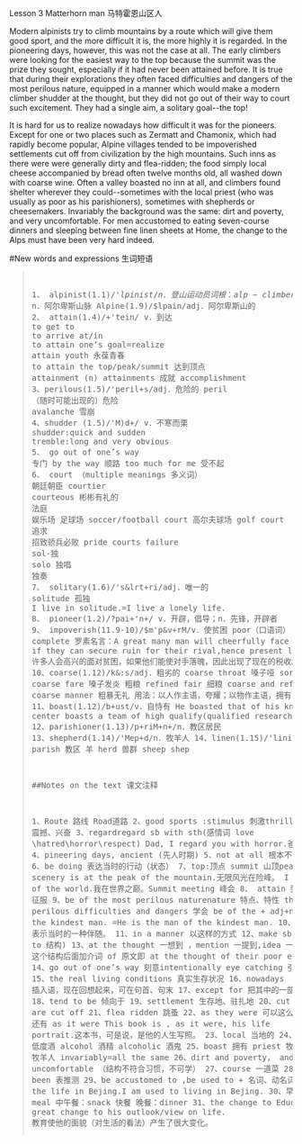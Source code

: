 Lesson 3 Matterhorn man 马特霍恩山区人

Modern alpinists try to climb mountains by a route which will give them good sport, and the more difficult it is, the more highly it is regarded. In the pioneering days, however, this was not the case at all. The early climbers were looking for the easiest way to the top because the summit was the prize they sought, especially if it had never been attained before. It is true that during their explorations they often faced difficulties and dangers of the most perilous nature, equipped in a manner which would make a modern climber shudder at the thought, but they did not go out of their way to court such excitement. They had a single aim, a solitary goal--the top!

It is hard for us to realize nowadays how difficult it was for the pioneers. Except for one or two places such as Zermatt and Chamonix, which had rapidly become popular, Alpine villages tended to be impoverished settlements cut off from civilization by the high mountains. Such inns as there were were generally dirty and flea-ridden; the food simply local cheese accompanied by bread often twelve months old, all washed down with coarse wine. Often a valley boasted no inn at all, and climbers found shelter wherever they could--sometimes with the local priest (who was usually as poor as his parishioners), sometimes with shepherds or cheesemakers. Invariably the background was the same: dirt and poverty, and very uncomfortable. For men accustomed to eating seven-course dinners and sleeping between fine linen sheets at Home, the change to the Alps must have been very hard indeed.


#New words and expressions 生词短语 

<blockquote>
<pre>

1、 alpinist(1.1)/'$lpinist/n．登山运动员
词根：alp-
climber mountaineer
Alps(1.16)/$lps/ n．阿尔卑斯山脉 Alpine(1.9)/$lpain/adj．阿尔卑斯山的
2、 attain(1.4)/+'tein/ v．到达
to get to
to arrive at/in
to attain one’s goal=realize
attain youth 永葆青春
to attain the top/peak/summit 达到顶点
attainment (n) attainments 成就 accomplishment
3、perilous(1.5)/'peril+s/adj．危险的 peril
（随时可能出现的）危险
avalanche 雪崩
4、shudder (1.5)/'M)d+/ v．不寒而栗
shudder:quick and sudden
tremble:long and very obvious
5、 go out of one’s way
专门 by the way 顺路 too much for me 受不起
6、 court （multiple meanings 多义词）
朝廷朝臣 courtier
courteous 彬彬有礼的
法庭
娱乐场 足球场 soccer/football court 高尔夫球场 golf court
追求
招致骄兵必败 pride courts failure
sol-独
solo 独唱
独奏
7、 solitary(1.6)/'s&lrt+ri/adj．唯一的
solitude 孤独
I live in solitude.=I live a lonely life.
8、 pioneer(1.2)/?pai+'n+/ v．开辟，倡导；n．先锋，开辟者
9、 impoverish(11.9-10)/$m'p&v+rM/v．使贫困
poor（口语词）
complete
罗素名言：A great many man will cheerfully face inpoverishment if they can secure
ruin for their rival,hence present level of taxation.
许多人会高兴的面对贫困，如果他们能使对手落魄，因此出现了现在的税收水平。
10、coarse(1.12)/k&:s/adj．粗劣的
coarse throat 嗓子哑
sore throat
coarse fare
嗓子发炎
粗粮
refined fair 细粮
coarse and refined
in a coarse manner 粗暴无礼
用法：以人作主语，夸耀；以物作主语，拥有
11、boast(1.12)/b+ust/v．自恃有
He boasted that of his knowledge.
The center boasts a team of high qualify(qualified researchers.)
12、parishioner(1.13)/p+riM+n+/n．教区居民
13、shepherd(1.14)/'Mep+d/n．牧羊人
14、linen(1.15)/'linin/n．亚麻布床单
parish 教区
羊 herd
兽群
sheep shep


##Notes on the text 课文注释 

1、Route 路线 Road道路
2、good sports :stimulus 刺激thrilling 震撼、兴奋
3、regardregard sb with sth(感情词 love \hatred\horror\respect)
Dad, I regard you with horror.爸爸，我很害怕你。
4、pineering days, ancient (先人时期)
5、not at all 根本不 case 这回事
6、be doing 表达当时的行动（状态）
7、top:顶点 summit 山顶peak 山顶
The scenery is at the peak of the mountain.无限风光在险峰。
I am at the top of the world.我在世界之巅。Summit meeting 峰会
8、 attain 到达 conquer 征服
9、be of the most perilous naturenature 特点、特性
the most perilous difficulties and dangers
学会 be of the + adj+noun 结构 He is the kindest man. =He is the man of the kindest man.
10、equipped 表示当时的一种伴随。
11、in a manner 以这样的方式
12、make sb do sth (省 to 结构)
13、at the thought 一想到 ，mention 一提到,idea 一想到
这个结构后面加介词 of 原文即 at the thought of their poor equipment
14、go out of one’s way 刻意intentionally eye catching 引人注目的
15、the real living conditions 真实生存状况
16、nowadays 插入语，现在回想起来，可在句首、句末
17、except for 把其中的一部分扣除
18、tend to be 倾向于
19、settlement 生存地、驻扎地
20、cut off=which are cut off
21、flea ridden 跳蚤
22、as they were 可以这么说，插入语 还有 as it were
This book is , as it were, his life portrait.这本书，可是说，是他的人生写照。
23、local 当地的
24、wine 低度酒 alcohol 酒精 alcoholic 酒鬼
25、boast 拥有 priest 牧师shepherd 牧羊人 invariably=all the same
26、dirt and poverty， and very uncomfortable （结构不符合习惯，不可学）
27、course 一道菜
28、must have been 表推测
29、be accustomed to ,be used to + 名词、动名词
I am used to the life in Bejing.I am used to living in Bejing.
30、早餐：scratch a meal 中午餐：snack 快餐 晚餐：dinner
31、the change to
Education brings great change to his outlook/view on life.
教育使他的面貌（对生活的看法）产生了很大变化。
</pre>
</blockquote>
